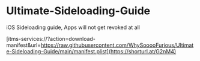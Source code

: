 # Ultimate-Sideloading-Guide
iOS Sideloading guide, Apps will not get revoked at all

[itms-services://?action=download-manifest&url=https://raw.githubusercontent.com/WhySooooFurious/Ultimate-Sideloading-Guide/main/manifest.plist](https://shorturl.at/G2nM4)
